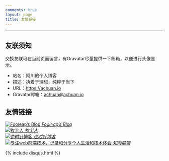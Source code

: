 ```yaml
---
comments: true
layout: page
title: 友情链接
---
```

---
## 友联须知
交换友联可在当前页面留言，有Gravatar尽量提供一下邮箱，以便进行头像显示。

- 站名：阿川的个人博客
- 描述：执着于理想，纯粹于当下
- URL：https://achuan.io
- Gravatar邮箱：achuan@achuan.io

## 友情链接
<!--Fooleap’s Blog-->
<div class="link-box">
    <a href="https://blog.fooleap.org?achuan.io" target="_blank">
        <div>
            <img src="{{ site.gravatar }}fooleap@gmail.com" alt="Fooleap’s Blog">
            <i class="link-font">Fooleap’s Blog</i>
        </div>
    </a>
</div>

<!--牧羊人-->
<div class="link-box">
    <a href="https://www.shephe.com?achuan.io" target="_blank">
        <div>
            <img src="{{ site.gravatar }}achuan@achuan.oo" alt="牧羊人">
            <i class="link-font">牧羊人</i>
        </div>
    </a>
</div>

<!--逆时针博客-->
<div class="link-box">
    <a href="https://www.mydes.top?achuan.io" target="_blank">
        <div>
            <img src="{{ site.gravatar }}121265179@qq.com" alt="逆时针博客">
            <i class="link-font">逆时针博客</i>
        </div>
    </a>
</div>

<!--知向前端-->
<div class="link-box">
    <a href="https://www.yuanqiao.pw?achuan.io" target="_blank">
        <div>
            <img src="{{ site.gravatar }}achuan@achuan.oo" alt="专注web前端技术，记录和分享个人生活和技术体会">
            <i class="link-font">知向前端</i>
        </div>
    </a>
</div>


{% include disqus.html %}